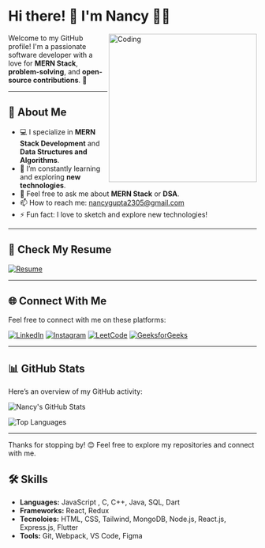 # Hi there! 👋 I'm Nancy 👩‍💻

<img align="right" alt="Coding" width="300" src="https://media.giphy.com/media/LMcB8XospGZO8UQq87/giphy.gif">

Welcome to my GitHub profile! I'm a passionate software developer with a love for **MERN Stack**, **problem-solving**, and **open-source contributions**. 🌟

---

## 🚀 About Me
- 💻 I specialize in **MERN Stack Development** and **Data Structures and Algorithms**.
- 🌱 I’m constantly learning and exploring **new technologies**.
- 💬 Feel free to ask me about **MERN Stack** or **DSA**.
- 📫 How to reach me: [nancygupta2305@gmail.com](mailto:nancygupta2305@gmail.com)
- ⚡ Fun fact: I love to sketch and explore new technologies!

---

## 📄 Check My Resume
[![Resume](https://img.shields.io/badge/Resume-%230077B5.svg?style=for-the-badge&logo=google-drive&logoColor=white)](https://drive.google.com/drive/folders/1TPfM6HjZZvALKzbyOIRU4QJMjoSMSeTd?usp=sharing)

---

## 🌐 Connect With Me
Feel free to connect with me on these platforms:

[![LinkedIn](https://img.shields.io/badge/LinkedIn-%230077B5.svg?style=for-the-badge&logo=linkedin&logoColor=white)](https://www.linkedin.com/in/nancy-gupta-70a28027a/)
[![Instagram](https://img.shields.io/badge/Instagram-%23E4405F.svg?style=for-the-badge&logo=instagram&logoColor=white)](https://www.instagram.com/gupta_nancy23/?igsh=OG9pamowMm05emZj)
[![LeetCode](https://img.shields.io/badge/LeetCode-%23FFA116.svg?style=for-the-badge&logo=leetcode&logoColor=black)](https://leetcode.com/u/nancynishu2305/)
[![GeeksforGeeks](https://img.shields.io/badge/GeeksforGeeks-%2300C853.svg?style=for-the-badge&logo=geeksforgeeks&logoColor=white)](https://www.geeksforgeeks.org/user/nancynisgtjp/)

---

## 📊 GitHub Stats
Here’s an overview of my GitHub activity:

![Nancy's GitHub Stats](https://github-readme-stats.vercel.app/api?username=Nancy-geek&show_icons=true&theme=radical)

![Top Languages](https://github-readme-stats.vercel.app/api/top-langs/?username=Nancy-geek&layout=compact&theme=radical)

---

Thanks for stopping by! 😊 Feel free to explore my repositories and connect with me.
## 🛠️ Skills
- **Languages:** JavaScript , C, C++, Java, SQL, Dart
- **Frameworks:** React, Redux
- **Tecnoloies:** HTML, CSS, Tailwind, MongoDB, Node.js, React.js, Express.js, Flutter
- **Tools:** Git, Webpack, VS Code, Figma


<!--
**Nancy-geek/nancy-geek** is a ✨ _special_ ✨ repository because its `README.md` (this file) appears on your GitHub profile.

Here are some ideas to get you started:

- 🔭 I’m currently working on ...
- 🌱 I’m currently learning ...
- 👯 I’m looking to collaborate on ...
- 🤔 I’m looking for help with ...
- 💬 Ask me about ...
- 📫 How to reach me: ...
- 😄 Pronouns: ...
- ⚡ Fun fact: ...
-->
